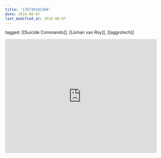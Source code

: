 ```yaml
---
title: '176730101168'
date: 2018-08-07
last_modified_at: 2018-08-07
---
```

tagged: [[Suicide Commando]], [[Johan van Roy]], [[aggrotech]]
<iframe allow="accelerometer; autoplay; clipboard-write; encrypted-media; gyroscope; picture-in-picture" allowfullscreen="" frameborder="0" height="375" id="youtube_iframe" src="https://www.youtube.com/embed/KVZO4fBjF0w?feature=oembed&amp;enablejsapi=1&amp;origin=https://safe.txmblr.com&amp;wmode=opaque" width="500"></iframe>